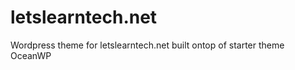 letslearntech.net
=================

Wordpress theme for letslearntech.net built ontop of starter theme OceanWP

